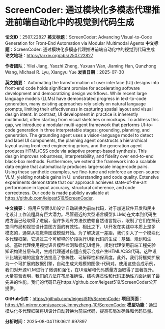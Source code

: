 # ScreenCoder: 通过模块化多模态代理推进前端自动化中的视觉到代码生成

**论文ID**：2507.22827
**英文标题**：ScreenCoder: Advancing Visual-to-Code Generation for Front-End   Automation via Modular Multimodal Agents
**中文标题**：ScreenCoder: 通过模块化多模态代理推进前端自动化中的视觉到代码生成
**论文地址**：https://arxiv.org/abs/2507.22827

**作者团队**：Yilei Jiang, Yaozhi Zheng, Yuxuan Wan, Jiaming Han, Qunzhong Wang, Michael R. Lyu, Xiangyu Yue
**发表日期**：2025-07-30

**英文摘要**：
Automating the transformation of user interface (UI) designs into front-end
code holds significant promise for accelerating software development and
democratizing design workflows. While recent large language models (LLMs) have
demonstrated progress in text-to-code generation, many existing approaches rely
solely on natural language prompts, limiting their effectiveness in capturing
spatial layout and visual design intent. In contrast, UI development in
practice is inherently multimodal, often starting from visual sketches or
mockups. To address this gap, we introduce a modular multi-agent framework that
performs UI-to-code generation in three interpretable stages: grounding,
planning, and generation. The grounding agent uses a vision-language model to
detect and label UI components, the planning agent constructs a hierarchical
layout using front-end engineering priors, and the generation agent produces
HTML/CSS code via adaptive prompt-based synthesis. This design improves
robustness, interpretability, and fidelity over end-to-end black-box methods.
Furthermore, we extend the framework into a scalable data engine that
automatically produces large-scale image-code pairs. Using these synthetic
examples, we fine-tune and reinforce an open-source VLM, yielding notable gains
in UI understanding and code quality. Extensive experiments demonstrate that
our approach achieves state-of-the-art performance in layout accuracy,
structural coherence, and code correctness. Our code is made publicly available
at https://github.com/leigest519/ScreenCoder.

**中文摘要**：
将用户界面(UI)设计自动转换为前端代码，对于加速软件开发和民主化设计工作流程具有巨大潜力。尽管最近的大型语言模型(LLMs)在文本到代码生成方面已经取得了进展，但许多现有方法仅依赖自然语言提示，限制了它们在捕获空间布局和视觉设计意图方面的有效性。相比之下，UI开发在实践中本质上是多模态的，通常从视觉草图或模型开始。为了解决这一差距，我们引入了一个模块化多代理框架，它通过三个可解释的阶段执行UI到代码的生成：基础、规划和生成。基础代理使用视觉语言模型检测和标记UI组件，规划代理使用前端工程先验知识构建分层布局，生成代理通过自适应提示合成产生HTML/CSS代码。这种设计比端到端的黑盒方法提高了鲁棒性、可解释性和保真度。此外，我们将框架扩展为一个可扩展的数据引擎，自动生成大规模的图像-代码对。使用这些合成示例，我们对开源VLM进行了微调和强化，在UI理解和代码质量方面取得了显著提升。大量实验表明，我们的方法在布局准确性、结构连贯性和代码正确性方面达到了最先进的性能。我们的代码已在https://github.com/leigest519/ScreenCoder公开提供。

**GitHub仓库**：https://github.com/leigest519/ScreenCoder
**项目页面**：https://hf-mirror.com/spaces/Jimmyzheng-10/ScreenCoder
**模型功能**：通过模块化多代理框架将UI设计自动转换为前端代码，提高布局准确性和代码质量。

**分析时间**：2025-08-04T19:06:11.697897
